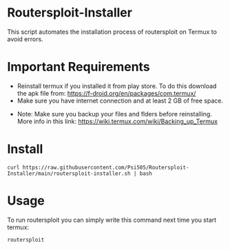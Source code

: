 # Routersploit-Installer

This script automates the installation process of routersploit on Termux to avoid errors.


# Important Requirements

- Reinstall termux if you installed it from play store.
  To do this download the apk file from: https://f-droid.org/en/packages/com.termux/
- Make sure you have internet connection and at least 2 GB of free space. 

* Note: Make sure you backup your files and flders before reinstalling. More info in this link: https://wiki.termux.com/wiki/Backing_up_Termux


# Install

```
curl https://raw.githubusercontent.com/Psi505/Routersploit-Installer/main/routersploit-installer.sh | bash
```


# Usage

To run routersploit you can simply write this command next time you start termux:

```
routersploit
```
